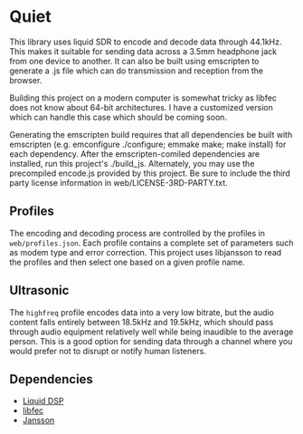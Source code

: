 Quiet
===========

This library uses liquid SDR to encode and decode data through 44.1kHz. This makes it suitable for sending data across a 3.5mm headphone jack from one device to another. It can also be built using emscripten to generate a .js file which can do transmission and reception from the browser.

Building this project on a modern computer is somewhat tricky as libfec does not know about 64-bit architectures. I have a customized version which can handle this case which should be coming soon.

Generating the emscripten build requires that all dependencies be built with emscripten (e.g. emconfigure ./configure; emmake make; make install) for each dependency. After the emscripten-comiled dependencies are installed, run this project's ./build_js. Alternately, you may use the precompiled encode.js provided by this project. Be sure to include the third party license information in web/LICENSE-3RD-PARTY.txt.

Profiles
-----------
The encoding and decoding process are controlled by the profiles in `web/profiles.json`. Each profile contains a complete set of parameters such as modem type and error correction. This project uses libjansson to read the profiles and then select one based on a given profile name.

Ultrasonic
-----------
The `highfreq` profile encodes data into a very low bitrate, but the audio content falls entirely between 18.5kHz and 19.5kHz, which should pass through audio equipment relatively well while being inaudible to the average person. This is a good option for sending data through a channel where you would prefer not to disrupt or notify human listeners.

Dependencies
-----------
* [Liquid DSP](https://github.com/jgaeddert/liquid-dsp)
* [libfec](http://www.ka9q.net/code/fec/)
* [Jansson](https://github.com/akheron/jansson)
